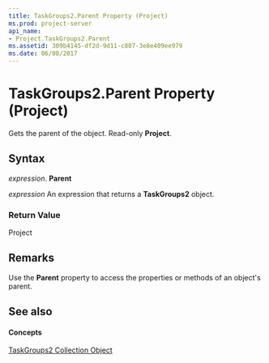 ```yaml
---
title: TaskGroups2.Parent Property (Project)
ms.prod: project-server
api_name:
- Project.TaskGroups2.Parent
ms.assetid: 309b4145-df2d-9d11-c807-3e8e409ee979
ms.date: 06/08/2017
---
```



# TaskGroups2.Parent Property (Project)

Gets the parent of the object. Read-only  **Project**.


## Syntax

 _expression_. **Parent**

 _expression_ An expression that returns a **TaskGroups2** object.


### Return Value

Project


## Remarks

Use the  **Parent** property to access the properties or methods of an object's parent.


## See also


#### Concepts


[TaskGroups2 Collection Object](Project.taskgroups2(object).md)

